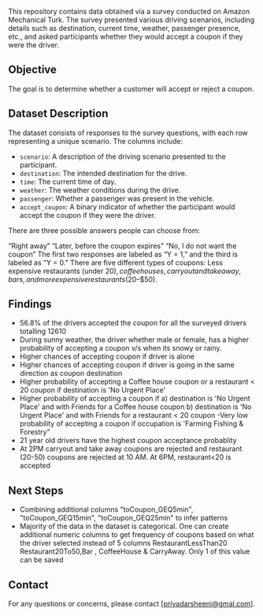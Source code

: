 This repository contains data obtained via a survey conducted on Amazon Mechanical Turk. The survey presented various driving scenarios, including details such as destination, current time, weather, passenger presence, etc., and asked participants whether they would accept a 
coupon if they were the driver.

## Objective
The goal is to determine whether a customer will accept or reject a coupon.

## Dataset Description

The dataset consists of responses to the survey questions, with each row representing a unique scenario. The columns include:

- `scenario`: A description of the driving scenario presented to the participant.
- `destination`: The intended destination for the drive.
- `time`: The current time of day.
- `weather`: The weather conditions during the drive.
- `passenger`: Whether a passenger was present in the vehicle.
- `accept_coupon`: A binary indicator of whether the participant would accept the coupon if they were the driver.

There are three possible answers people can choose from:

“Right away”
“Later, before the coupon expires”
“No, I do not want the coupon”
The first two responses are labeled as “Y = 1,” and the third is labeled as “Y = 0.” There are five different types of coupons: Less expensive restaurants (under $20), coffee houses, carryout and takeaway, bars, and more expensive restaurants ($20–$50).

## Findings
- 56.8% of the drivers accepted the coupon for all the surveyed drivers totalling 12610
- During sunny weather, the driver whether male or female, has a higher probability of accepting a coupon v/s when its snowy or rainy. 
- Higher chances of accepting coupon if driver is alone
- Higher chances of accepting coupon if driver is going in the same direction as coupon destination
- Higher probability of accepting a Coffee house coupon or a restaurant < 20 coupon if destination is 'No Urgent Place' 
- Higher probability of accepting a coupon if
  a) destination is 'No Urgent Place' and with Friends for a Coffee house coupon 
  b) destination is 'No Urgent Place' and with Friends for a restaurant < 20 coupon
-Very low probability of accepting a coupon if occupation is 'Farming Fishing & Forestry" 
- 21 year old drivers have the highest coupon acceptance probablity
-  At 2PM carryout and take away coupons are rejected and restaurant (20-50) coupons are rejected at 10 AM. At 6PM, restaurant<20 is accepted

## Next Steps
- Combining additional columns "toCoupon_GEQ5min", "toCoupon_GEQ15min", "toCoupon_GEQ25min" to infer patterns
- Majority of the data in the dataset is categorical. One can create additional numeric columns to get frequency of coupons based on what the driver selected instead of 5 columns RestaurantLessThan20	Restaurant20To50,Bar , CoffeeHouse & CarryAway. Only 1 of this value can be saved



## Contact

For any questions or concerns, please contact [priyadarsheeni@gmal.com].

